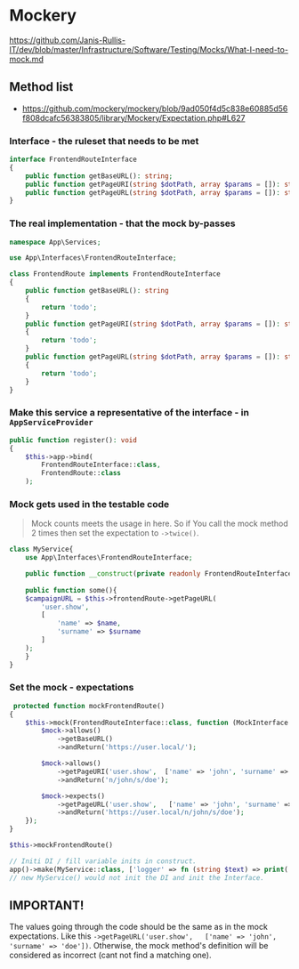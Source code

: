 # Mockery

https://github.com/Janis-Rullis-IT/dev/blob/master/Infrastructure/Software/Testing/Mocks/What-I-need-to-mock.md

## Method list
* https://github.com/mockery/mockery/blob/9ad050f4d5c838e60885d56f808dcafc56383805/library/Mockery/Expectation.php#L627

### Interface - the ruleset that needs to be met

```php
interface FrontendRouteInterface
{
    public function getBaseURL(): string;
    public function getPageURI(string $dotPath, array $params = []): string;
    public function getPageURL(string $dotPath, array $params = []): string;
}
```

### The real implementation - that the mock by-passes

```php
namespace App\Services;

use App\Interfaces\FrontendRouteInterface;

class FrontendRoute implements FrontendRouteInterface
{
    public function getBaseURL(): string
    {
        return 'todo';
    }
    public function getPageURI(string $dotPath, array $params = []): string
    {
        return 'todo';
    }
    public function getPageURL(string $dotPath, array $params = []): string
    {
        return 'todo';
    }
}
```

### Make this service a representative of the interface - in `AppServiceProvider`

```php
public function register(): void
{
    $this->app->bind(
        FrontendRouteInterface::class,
        FrontendRoute::class
    );
```

### Mock gets used in the testable code
> Mock counts meets the usage in here. So if You call the mock method 2 times then set the expectation to `->twice()`.
```php
class MyService{
    use App\Interfaces\FrontendRouteInterface;

    public function __construct(private readonly FrontendRouteInterface $frontendRoute, private readonly ?Closure $logger = null) {}
    
    public function some(){
    $campaignURL = $this->frontendRoute->getPageURL(
        'user.show',
        [
            'name' => $name,
            'surname' => $surname
        ]
    );
    }
}
```

### Set the mock - expectations
```php
 protected function mockFrontendRoute()
{
    $this->mock(FrontendRouteInterface::class, function (MockInterface $mock) {
        $mock->allows()
            ->getBaseURL()
            ->andReturn('https://user.local/');

        $mock->allows()
            ->getPageURI('user.show',  ['name' => 'john', 'surname' => 'doe'])
            ->andReturn('n/john/s/doe');

        $mock->expects()
            ->getPageURL('user.show',   ['name' => 'john', 'surname' => 'doe'])
            ->andReturn('https://user.local/n/john/s/doe');
    });
}

$this->mockFrontendRoute()

// Initi DI / fill variable inits in construct.
app()->make(MyService::class, ['logger' => fn (string $text) => print('e')]);
// new MyService() would not init the DI and init the Interface.
```

## IMPORTANT!
The values going through the code should be the same as in the mock expectations. 
Like this `->getPageURL('user.show',   ['name' => 'john', 'surname' => 'doe'])`. Otherwise, the mock method's definition will be considered as incorrect (cant not find a matching one).
